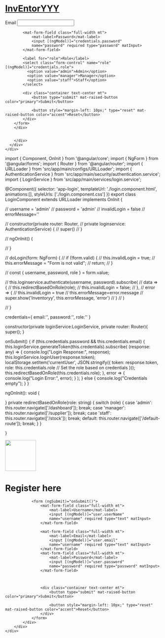 
  <div class="login-root">
    <div class="box-root flex-flex flex-direction--column" style="min-height: 100vh;flex-grow: 1;">
      <div class="loginbackground box-background--white padding-top--64">
        <div class="loginbackground-gridContainer">
          <div class="box-root flex-flex" style="grid-area: top / start / 8 / end;">
            <div class="box-root" style="background-image: linear-gradient(white 0%, rgb(247, 250, 252) 33%); flex-grow: 1;">
            </div>
          </div>
          <div class="box-root flex-flex" style="grid-area: 4 / 2 / auto / 5;">
            <div class="box-root box-divider--light-all-2 animationLeftRight tans3s" style="flex-grow: 1;"></div>
          </div>
          <div class="box-root flex-flex" style="grid-area: 6 / start / auto / 2;">
            <div class="box-root box-background--blue800" style="flex-grow: 1;"></div>
          </div>
          <div class="box-root flex-flex" style="grid-area: 7 / start / auto / 4;">
            <div class="box-root box-background--blue animationLeftRight" style="flex-grow: 1;"></div>
          </div>
          <div class="box-root flex-flex" style="grid-area: 8 / 4 / auto / 6;">
            <div class="box-root box-background--gray100 animationLeftRight tans3s" style="flex-grow: 1;"></div>
          </div>
          <div class="box-root flex-flex" style="grid-area: 2 / 15 / auto / end;">
            <div class="box-root box-background--cyan200 animationRightLeft tans4s" style="flex-grow: 1;"></div>
          </div>
          <div class="box-root flex-flex" style="grid-area: 3 / 14 / auto / end;">
            <div class="box-root box-background--blue animationRightLeft" style="flex-grow: 1;"></div>
          </div>
          <div class="box-root flex-flex" style="grid-area: 4 / 17 / auto / 20;">
            <div class="box-root box-background--gray100 animationRightLeft tans4s" style="flex-grow: 1;"></div>
          </div>
          <div class="box-root flex-flex" style="grid-area: 5 / 14 / auto / 17;">
            <div class="box-root box-divider--light-all-2 animationRightLeft tans3s" style="flex-grow: 1;"></div>
          </div>
        </div>
      </div>
      <div class="box-root padding-top--24 flex-flex flex-direction--column" style="flex-grow: 1; z-index: 9;">
        <div class="box-root padding-top--48 padding-bottom--24 flex-flex flex-justifyContent--center">
          <h1><a href="http://blog.stackfindover.com/" rel="dofollow">InvEntorYYY</a></h1>
        </div>
        <div class="formbg-outer">
          <div class="form-container"> <!-- New container for centering -->
              <form (ngSubmit)="onSubmit()">
            <mat-form-field class="full-width mt">
                <mat-label>Email</mat-label>
                <input [(ngModel)]="credentials.email"
                name="username" required type="text" matInput>
            </mat-form-field>

            <mat-form-field class="full-width mt">
                <mat-label>Password</mat-label>
                <input [(ngModel)]="credentials.password"
                name="password" required type="password" matInput>
            </mat-form-field>

            <label for="role">Role</label>
            <select class="form-control" name="role" [(ngModel)]="credentials.role">
              <option value="admin">Admin</option>
              <option value="manager">Manager</option>
              <option value="staff">Staff</option>
            </select>

            <div class="container text-center mt">
                <button type="submit" mat-raised-button color="primary">Submit</button>

                <button style="margin-left: 10px;" type="reset" mat-raised-button color="accent">Reset</button>
            </div>    
        </form>
        </div>
        
            
        </div>
      </div>
    </div>
  </div>


import { Component, OnInit } from '@angular/core';
import { NgForm } from '@angular/forms';
import { Router } from '@angular/router';
import { URLLoader } from 'src/app/main/configs/URLLoader';
import { AuthenticationService } from 'src/app/main/security/authentication.service';
import { LoginService } from 'src/app/main/services/login.service';

@Component({
  selector: 'app-login',
  templateUrl: './login.component.html',
  animations:[],
  styleUrls: ['./login.component.css']
})
export class LoginComponent extends URLLoader  implements OnInit {

  // username = 'admin'
  // password = 'admin'
  // invalidLogin = false
  // errorMessage=''

  // constructor(private router: Router,
  //   private loginservice: AuthenticationService) {
  //     super()
  //    }
  
  // ngOnInit() {
    
  // }

  // doLogin(form: NgForm) {
  //   if (!form.valid) {
  //     this.invalidLogin = true;
  //     this.errorMessage = "Form is not valid";
  //     return;
  //   }

  //   const { username, password, role } = form.value;

  //   this.loginservice.authenticate(username, password).subscribe(
  //     data => {
  //       this.redirectBasedOnRole(role);
  //       this.invalidLogin = false;
  //     },
  //     error => {
  //       this.invalidLogin = true
  //       this.errorMessage=error.message
  //       super.show('Inventoryy', this.errorMessage, 'error')
  //     }
  //   )
    

  // }




  credentials={
    email:'',
    password:'',
    role:''
  }

  constructor(private loginService:LoginService, private router: Router){
    super();
  }

  onSubmit() {
    if (this.credentials.password && this.credentials.email) {
      this.loginService.generateToken(this.credentials).subscribe(
        (response: any) => {
          console.log("Login Response:", response);
          this.loginService.loginUser(response.token);
          localStorage.setItem('currentUser', JSON.stringify({
            token: response.token,
            role: this.credentials.role  // Set the role based on credentials
          }));
          this.redirectBasedOnRole(this.credentials.role);
        },
        error => {
          console.log("Login Error:", error);
        }
      );
    } else {
      console.log("Credentials empty");
    }
  }
  
  ngOnInit(): void {
    
  }
private redirectBasedOnRole(role: string) {
  switch (role) {
    case 'admin':
      this.router.navigate(['/dashboard']);
      break;
    case 'manager':
      this.router.navigate(['/supplier']);
      break;
    case 'staff':
      this.router.navigate(['/stock']);
      break;
    default:
      this.router.navigate(['/default-route']);
      break;
  }
}


  
}




<div class="bootstrap-wrapper">
    <div class="container mt">
        <div class="row" >
            <div class="col-md-6 offset-md-3">
                <div class="contaier text-center">
                    <img class="img-fluid" style="width: 100px;" src="/assets/profile.png">
                </div>
                <h1 class="text-center">Register here</h1>

                

                

                <form (ngSubmit)="onSubmit()">
                    <mat-form-field class="full-width mt">
                        <mat-label>Username</mat-label>
                        <input [(ngModel)]="user.userName"
                        name="username" required type="text" matInput>
                    </mat-form-field>
                    
                    <mat-form-field class="full-width mt">
                        <mat-label>Email</mat-label>
                        <input [(ngModel)]="user.email"
                        name="username" required type="text" matInput>
                    </mat-form-field>
                    <mat-form-field class="full-width mt">
                        <mat-label>Password</mat-label>
                        <input [(ngModel)]="user.password"
                        name="password" required type="password" matInput>
                    </mat-form-field> 

                    

                    <div class="container text-center mt">
                        <button type="submit" mat-raised-button color="primary">Submit</button>

                        <button style="margin-left: 10px;" type="reset" mat-raised-button color="accent">Reset</button>
                    </div>    
                </form>
            </div>
        </div>
    </div>
</div>
